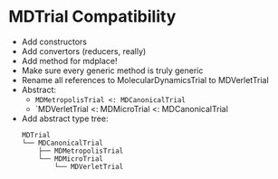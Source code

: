 # MDTrial Compatibility

* Add constructors
* Add convertors (reducers, really)
* Add method for mdplace!
* Make sure every generic method is truly generic
* Rename all references to MolecularDynamicsTrial to MDVerletTrial
* Abstract: 
    * `MDMetropolisTrial <: MDCanonicalTrial`
    * `MDVerletTrial <: MDMicroTrial <: MDCanonicalTrial
* Add abstract type tree:
  ```
  MDTrial
  └── MDCanonicalTrial
      ├── MDMetropolisTrial
      └── MDMicroTrial
          └── MDVerletTrial
  ```

